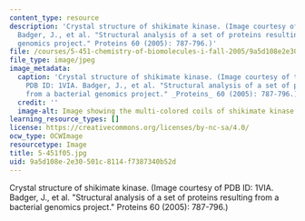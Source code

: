 ```yaml
---
content_type: resource
description: 'Crystal structure of shikimate kinase. (Image courtesy of PDB ID: 1VIA.
  Badger, J., et al. "Structural analysis of a set of proteins resulting from a bacterial
  genomics project." Proteins 60 (2005): 787-796.)'
file: /courses/5-451-chemistry-of-biomolecules-i-fall-2005/9a5d108e2e30501c8114f7387340b52d_5-451f05.jpg
file_type: image/jpeg
image_metadata:
  caption: 'Crystal structure of shikimate kinase. (Image courtesy of the [RCSB PDB](http://www.pdb.org/).
    PDB ID: 1VIA. Badger, J., et al. "Structural analysis of a set of proteins resulting
    from a bacterial genomics project." _Proteins_ 60 (2005): 787-796.)'
  credit: ''
  image-alt: Image showing the multi-colored coils of shikimate kinase.
learning_resource_types: []
license: https://creativecommons.org/licenses/by-nc-sa/4.0/
ocw_type: OCWImage
resourcetype: Image
title: 5-451f05.jpg
uid: 9a5d108e-2e30-501c-8114-f7387340b52d
---
```

Crystal structure of shikimate kinase. (Image courtesy of PDB ID: 1VIA. Badger, J., et al. "Structural analysis of a set of proteins resulting from a bacterial genomics project." Proteins 60 (2005): 787-796.)